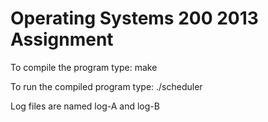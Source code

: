 Operating Systems 200 2013 Assignment
=====================================

To compile the program type:
	make

To run the compiled program type:
	./scheduler <jobfilename>

Log files are named log-A and log-B